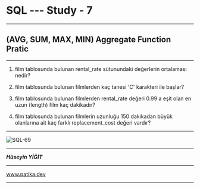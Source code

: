 # SQL --- Study - 7

---

## (AVG, SUM, MAX, MIN) Aggregate Function Pratic

---

1. film tablosunda bulunan rental_rate sütunundaki değerlerin ortalaması nedir?

2. film tablosunda bulunan filmlerden kaç tanesi 'C' karakteri ile başlar?

3. film tablosunda bulunan filmlerden rental_rate değeri 0.99 a eşit olan en uzun (length) film kaç dakikadır?

4. film tablosunda bulunan filmlerin uzunluğu 150 dakikadan büyük olanlarına ait kaç farklı replacement_cost değeri vardır?

---

![SQL-69](https://www.thoughtco.com/thmb/-jWsuxd4gUvmIfrwQ_OCPPRfc4o=/1500x0/filters:no_upscale():max_bytes(150000):strip_icc():format(webp)/sql-code-on-black-183029104-599b4ac60d327a00119b7053-f998acddfcd0428d9b6a37eebc3c3bf4.jpg)

---

***Hüseyin YİĞİT***

---

www.patika.dev

---
